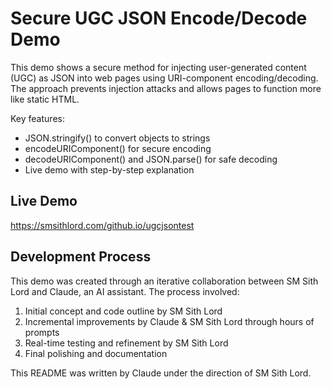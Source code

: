 # Secure UGC JSON Encode/Decode Demo

This demo shows a secure method for injecting user-generated content (UGC) as JSON into web pages using URI-component encoding/decoding. The approach prevents injection attacks and allows pages to function more like static HTML.

Key features:
- JSON.stringify() to convert objects to strings
- encodeURIComponent() for secure encoding
- decodeURIComponent() and JSON.parse() for safe decoding
- Live demo with step-by-step explanation

## Live Demo
https://smsithlord.com/github.io/ugcjsontest

## Development Process

This demo was created through an iterative collaboration between SM Sith Lord and Claude, an AI assistant. The process involved:

1. Initial concept and code outline by SM Sith Lord
2. Incremental improvements by Claude & SM Sith Lord through hours of prompts
3. Real-time testing and refinement by SM Sith Lord
4. Final polishing and documentation

This README was written by Claude under the direction of SM Sith Lord.